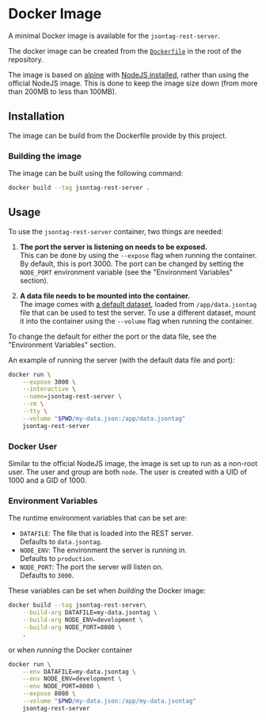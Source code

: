 # Docker Image

A minimal Docker image is available for the `jsontag-rest-server`.

The docker image can be created from the [`Dockerfile`](../Dockerfile) in the root of the repository.

The image is based on [alpine][1] with [NodeJS installed][2], rather than using the official NodeJS image. This is done to keep the image size down (from more than 200MB to less than 100MB).

## Installation

The image can be build from the Dockerfile provide by this project.

### Building the image

The image can be built using the following command:

```bash
docker build --tag jsontag-rest-server .
```

## Usage

To use the `jsontag-rest-server` container, two things are needed:

1. **The port the server is listening on needs to be exposed.**<br>
   This can be done by using the `--expose` flag when running the container. By default, this is port 3000. The port can be changed by setting the `NODE_PORT` environment variable (see the "Environment Variables" section). 

2. **A data file needs to be mounted into the container.**<br>
   The image comes with [a default dataset][3], loaded from `/app/data.jsontag` file that can be used to test the server. To use a different dataset, mount it into the container using the `--volume` flag when running the container.

To change the default for either the port or the data file, see the "Environment Variables" section.

An example of running the server (with the default data file and port):

```bash
docker run \
    --expose 3000 \
    --interactive \
    --name=jsontag-rest-server \
    --rm \
    --tty \
    --volume "$PWD/my-data.json:/app/data.jsontag"
    jsontag-rest-server
```

### Docker User

Similar to the official NodeJS image, the image is set up to run as a non-root user. The user and group are both `node`. The user is created with a UID of 1000 and a GID of 1000.

### Environment Variables

The runtime environment variables that can be set are:

- `DATAFILE`:  The file that is loaded into the REST server.<br>
  Defaults to `data.jsontag`.
- `NODE_ENV`:  The environment the server is running in.<br>
  Defaults to `production`.
- `NODE_PORT`: The port the server will listen on.<br>
  Defaults to `3000`.

These variables can be set when _building_ the Docker image:

```bash
docker build --tag jsontag-rest-server\
    --build-arg DATAFILE=my-data.jsontag \
    --build-arg NODE_ENV=development \
    --build-arg NODE_PORT=8080 \
    .
```

or when _running_ the Docker container
    
```bash
docker run \
    --env DATAFILE=my-data.jsontag \
    --env NODE_ENV=development \
    --env NODE_PORT=8080 \
    --expose 8080 \
    --volume "$PWD/my-data.json:/app/my-data.jsontag"    
    jsontag-rest-server
```

[1]: https://hub.docker.com/_/alpine
[2]: https://pkgs.alpinelinux.org/package/edge/main/x86/nodejs
[3]: ../data.jsontag

